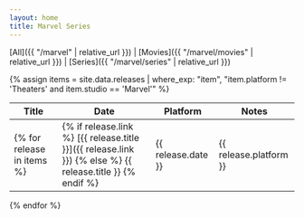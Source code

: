 ```yaml
---
layout: home
title: Marvel Series
---
```


[All]({{ "/marvel" | relative_url }}) \| [Movies]({{ "/marvel/movies" | relative_url }}) \| [Series]({{ "/marvel/series" | relative_url }})

{% assign items = site.data.releases | where_exp: "item", "item.platform != 'Theaters' and item.studio == 'Marvel'" %}

| Title | Date | Platform | Notes |
| ----- | ---- | -------- | ----- |
{% for release in items %}| {% if release.link %} [{{ release.title }}]({{ release.link }}) {% else %} {{ release.title }} {% endif %} | {{ release.date }} | {{ release.platform }} | {{ release.notes }} |
{% endfor %}
